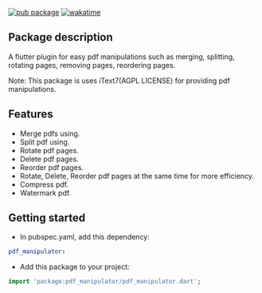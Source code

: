 [![pub package](https://img.shields.io/pub/v/pdf_manipulator.svg)](https://pub.dev/packages/pdf_manipulator) [![wakatime](https://wakatime.com/badge/user/83f3b15d-49de-4c01-b8de-bbc132f11be1/project/db0907ad-0c7e-49cb-bbbb-a0fba05b6bc9.svg)](https://wakatime.com/badge/user/83f3b15d-49de-4c01-b8de-bbc132f11be1/project/db0907ad-0c7e-49cb-bbbb-a0fba05b6bc9)

## Package description

A flutter plugin for easy pdf manipulations such as merging, splitting, rotating pages, removing pages, reordering pages.

Note: This package is uses iText7(AGPL LICENSE) for providing pdf manipulations.

## Features

- Merge pdfs using.
- Split pdf using.
- Rotate pdf pages.
- Delete pdf pages.
- Reorder pdf pages.
- Rotate, Delete, Reorder pdf pages at the same time for more efficiency.
- Compress pdf.
- Watermark pdf.

## Getting started

- In pubspec.yaml, add this dependency:

```yaml
pdf_manipulator: 
```

- Add this package to your project:

```dart
import 'package:pdf_manipulator/pdf_manipulator.dart';
```